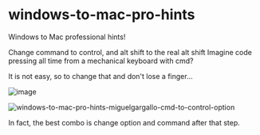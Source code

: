 # windows-to-mac-pro-hints
Windows to Mac professional hints!

Change command to control, and alt shift to the real alt shift
Imagine code pressing all time from a mechanical keyboard with cmd?

It is not easy, so to change that and don't lose a finger...

![image](https://user-images.githubusercontent.com/5947268/184834376-95e33edb-aeba-44eb-baa1-856558ffa1fd.png)

![windows-to-mac-pro-hints-miguelgargallo-cmd-to-control-option](https://user-images.githubusercontent.com/5947268/184838086-eb110f1d-86e9-4538-a890-c070fde14104.png)

In fact, the best combo is change option and command after that step.


